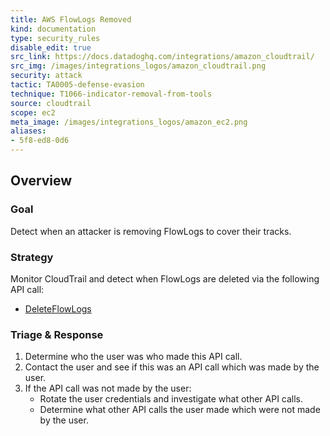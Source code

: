 ```yaml
---
title: AWS FlowLogs Removed
kind: documentation
type: security_rules
disable_edit: true
src_link: https://docs.datadoghq.com/integrations/amazon_cloudtrail/
src_img: /images/integrations_logos/amazon_cloudtrail.png
security: attack
tactic: TA0005-defense-evasion
technique: T1066-indicator-removal-from-tools
source: cloudtrail
scope: ec2
meta_image: /images/integrations_logos/amazon_ec2.png
aliases:
- 5f8-ed8-0d6
---
```


## Overview

### Goal
Detect when an attacker is removing FlowLogs to cover their tracks.

### Strategy
Monitor CloudTrail and detect when FlowLogs are deleted via the following API call:

* [DeleteFlowLogs][1]

### Triage & Response
1. Determine who the user was who made this API call.
2. Contact the user and see if this was an API call which was made by the user.
3. If the API call was not made by the user:
   * Rotate the user credentials and investigate what other API calls.
   * Determine what other API calls the user made which were not made by the user.

[1]: https://docs.aws.amazon.com/AWSEC2/latest/APIReference/API_DeleteFlowLogs.html
